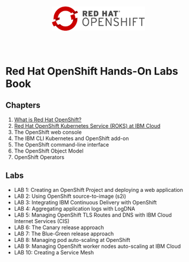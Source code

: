 <br>
<div align="center">
    <img width="50%" src="./docs/imgs/rhos-logo.png" alt='video'>
</div>
<br>
<br>
<br>

# Red Hat OpenShift Hands-On Labs Book

## Chapters

1. [What is Red Hat OpenShift?](./1-what-is-openshift.md)
2. [Red Hat OpenShift Kubernetes Service (ROKS) at IBM Cloud](./2-roks-at-ibm-cloud.md)
3. The OpenShift web console
4. The IBM CLI Kubernetes and OpenShift add-on
5. The OpenShift command-line interface
6. The OpenShift Object Model
7. OpenShift Operators

## Labs

- LAB 1: Creating an OpenShift Project and deploying a web application
- LAB 2: Using OpenShift source-to-image (s2i)
- LAB 3: Integrating IBM Continuous Delivery with OpenShift
- LAB 4: Aggregating application logs with LogDNA
- LAB 5: Managing OpenShift TLS Routes and DNS with IBM Cloud Internet Services (CIS)
- LAB 6: The Canary release approach
- LAB 7: The Blue-Green release approach
- LAB 8: Managing pod auto-scaling at OpenShift
- LAB 9: Managing OpenShift worker nodes auto-scaling at IBM Cloud
- LAB 10: Creating a Service Mesh